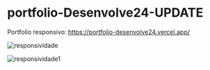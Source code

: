 # portfolio-Desenvolve24-UPDATE
Portfolio responsivo: https://portfolio-desenvolve24.vercel.app/


![responsividade](https://github.com/KarolSouzaS/portfolio-Desenvolve24-UPDATE/assets/125404860/cf88f1ab-b8c6-461d-8782-42ca11f043ed)


![responsividade1](https://github.com/KarolSouzaS/portfolio-Desenvolve24-UPDATE/assets/125404860/3254d9db-39c7-4b97-97c2-963f94e22e5d)
